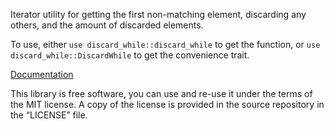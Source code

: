 Iterator utility for getting the first non-matching element,
discarding any others, and the amount of discarded elements.

To use, either `use discard_while::discard_while` to get the function,
or `use discard_while::DiscardWhile` to get the convenience trait.

[Documentation](https://docs.rs/discard-while/0.1.0/discard-while)

This library is free software, you can use and re-use it under the terms
of the MIT license. A copy of the license is provided in the source
repository in the “LICENSE” file.
